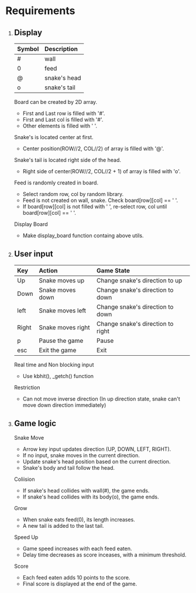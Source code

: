 # Requirements
1. Display
   ---
   |Symbol            |Description |
   | :--------------- | :--------- |
   |#                 |wall        |
   |0                 |feed        |
   |@                 |snake's head|
   |o                 |snake's tail|           
  
   Board can be created by 2D array.
   - First and Last row is filled with '#'.
   - First and Last col is filled with '#'.
   - Other elements is filled with ' '.   
  
   Snake's is located center at first.
   - Center position(ROW//2, COL//2) of array is filled with '@'.
  
   Snake's tail is located right side of the head.
   - Right side of center(ROW//2, COL//2 + 1) of array is filled with 'o'.
   
   Feed is randomly created in board.
   - Select random row, col by random library.
   - Feed is not created on wall, snake. Check board[row][col] == ' '.
   - If board[row][col] is not filled with ' ', re-select row, col until board[row][col] == ' '.
  
   Display Board
   - Make display_board function containg above utils.

2. User input
   ---
    |Key     |Action            | Game State                      |
    | :----- | :--------------- | :------------------------------ |
    |Up      |Snake moves up    |Change snake's direction to up   |
    |Down    |Snake moves down  |Change snake's direction to down |
    |left    |Snake moves left  |Change snake's direction to down |
    |Right   |Snake moves right |Change snake's direction to right|
    |p       |Pause the game    |Pause                            |
    |esc     |Exit the game     |Exit                             |

   Real time and Non blocking input
   - Use kbhit(), _getch() function
  
   Restriction
   - Can not move inverse direction (In up direction state, snake can't move down direction immediately)
    
3. Game logic
   ---
   Snake Move
   - Arrow key input updates direction (UP, DOWN, LEFT, RIGHT).
   - If no input, snake moves in the current direction.
   - Update snake's head position based on the current direction.
   - Snake's body and tail follow the head.
  
   Coliision
   - If snake's head collides with wall(#), the game ends.
   - If snake's head collides with its body(o), the game ends.

   Grow
   - When snake eats feed(0), its length increases.
   - A new tail is added to the last tail.

   Speed Up
   - Game speed increases with each feed eaten.
   - Delay time decreases as score inceases, with a minimum threshold.

   Score
   - Each feed eaten adds 10 points to the score.
   - Final score is displayed at the end of the game.
